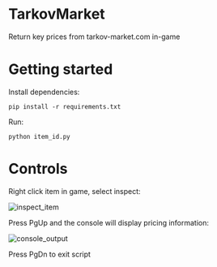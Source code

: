 # TarkovMarket
Return key prices from tarkov-market.com in-game

# Getting started
Install dependencies:
```
pip install -r requirements.txt
```
Run:
```
python item_id.py
```

# Controls
Right click item in game, select inspect:

![inspect_item](https://i.imgur.com/As27sJf.png)

Press PgUp and the console will display pricing information:

![console_output](https://i.imgur.com/vLrOMg0.png)

Press PgDn to exit script
